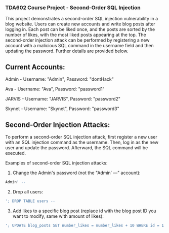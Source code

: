 ### TDA602 Course Project - Second-Order SQL Injection

This project demonstrates a second-order SQL injection vulnerability in a blog website. 
Users can create new accounts and write blog posts after logging in. Each post can be liked once, 
and the posts are sorted by the number of likes, with the most liked posts appearing at the top. 
The second-order injection attack can be performed by registering a new account with a malicious SQL 
command in the username field and then updating the password. Further details are provided below.

## Current Accounts:

Admin - Username: "Admin", Password: "dontHack"

Ava - Username: "Ava", Password: "password1"

JARVIS - Username: "JARVIS", Password: "password2"

Skynet - Username: "Skynet", Password: "password3"


## Second-Order Injection Attacks:

To perform a second-order SQL injection attack, first register a new user with an SQL injection command as the username. 
Then, log in as the new user and update the password. Afterward, the SQL command will be executed.

Examples of second-order SQL injection attacks:

1) Change the Admin's password (not the "Admin’ —" account):

```sql
Admin' --
```

2) Drop all users:

```sql
'; DROP TABLE users --
```

3) Add likes to a specific blog post (replace id with the blog post ID you want to modify, same with amount of likes):

```sql
'; UPDATE blog_posts SET number_likes = number_likes + 10 WHERE id = 1 --
```


